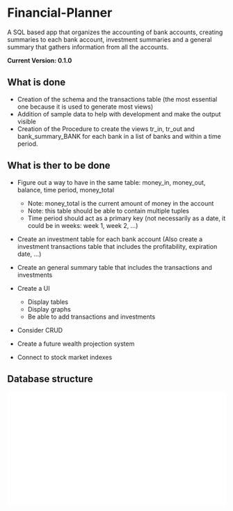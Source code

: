 # Financial-Planner
A SQL based app that organizes the accounting of bank accounts, creating summaries to each bank account, investment summaries and a general summary that gathers information from all the accounts.

**Current Version: 0.1.0**

## What is done
- Creation of the schema and the transactions table (the most essential one because it is used to generate most views)
- Addition of sample data to help with development and make the output visible
- Creation of the Procedure to create the views tr_in, tr_out and bank_summary_BANK for each bank in a list of banks and within a time period.


## What is ther to be done
- Figure out a way to have in the same table: money_in, money_out, balance, time period, money_total
  - Note: money_total is the current amount of money in the account
  - Note: this table should be able to contain multiple tuples
  - Time period should act as a primary key (not necessarily as a date, it could be in weeks: week 1, week 2, ...)
 - Create an investment table for each bank account (Also create a investment transactions table that includes the profitability, expiration date, ...)
 - Create an general summary table that includes the transactions and investments
 - Create a UI
   - Display tables
   - Display graphs
   - Be able to add transactions and investments
  
 - Consider CRUD
 - Create a future wealth projection system
 - Connect to stock market indexes
 
 
 
## Database structure
![Database structure png](./resources/Database%20structure.png)
